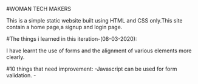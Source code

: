#WOMAN TECH MAKERS

This is a simple static website built using HTML and CSS only.This site contain a home page,a signup and login page.

#The things i learned in this iteration-(08-03-2020): 

I have learnt the use of forms and the alignment of various elements more clearly.

#10 things that need improvement:
	-Javascript can be used for form validation.
	-